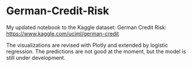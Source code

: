 # German-Credit-Risk
My updated notebook to the Kaggle dataset:
German Credit Risk: https://www.kaggle.com/uciml/german-credit

The visualizations are revised with Plotly and extended by logistic regression.
The predictions are not good at the moment, but the model is still under development. 
